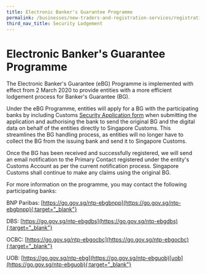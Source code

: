 ```yaml
---
title: Electronic Banker's Guarantee Programme
permalink: /businesses/new-traders-and-registration-services/registration-services/security-lodgement/Electronic-bankers-guarantee-programme
third_nav_title: Security Lodgement
---
```


# Electronic Banker's Guarantee Programme

The Electronic Banker's Guarantee (eBG) Programme is implemented with effect from 2 March 2020 to provide entities with a more efficient lodgement process for Banker's Guarantee (BG).

Under the eBG Programme, entities will apply for a BG with the participating banks by including Customs  [Security Application form](/eservices/customs-forms-and-service-links) when submitting the application and authorising the bank to send the original BG and the digital data on behalf of the entities directly to Singapore Customs. This streamlines the BG handling process, as entities will no longer have to collect the BG from the issuing bank and send it to Singapore Customs.

Once the BG has been received and successfully registered, we will send an email notification to the Primary Contact registered under the entity's Customs Account as per the current notification process. Singapore Customs shall continue to make any claims using the original BG.

For more information on the programme, you may contact the following participating banks:

BNP Paribas: [https://go.gov.sg/ntp-ebgbnpp](https://go.gov.sg/ntp-ebgbnpp){:target="_blank"}

DBS: [https://go.gov.sg/ntp-ebgdbs](https://go.gov.sg/ntp-ebgdbs){:target="_blank"}

OCBC: [https://go.gov.sg/ntp-ebgocbc](https://go.gov.sg/ntp-ebgocbc){:target="_blank"}

UOB: [https://go.gov.sg/ntp-ebg](https://go.gov.sg/ntp-ebguob)[uob](https://go.gov.sg/ntp-ebguob){:target="_blank"}
